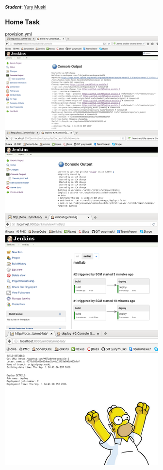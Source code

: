 ***Student***: [Yury Muski](https://upsa.epam.com/workload/employeeView.do?employeeId=4060741400038655529#emplTab=general)

Home Task
---

[provision.yml](vagrant/ansible/provision.yml)
![build](/pics/build.png)
![deploy](/pics/deploy.png)
![trigger](/pics/trigger.png)
![gomer](/pics/gomer.png)
